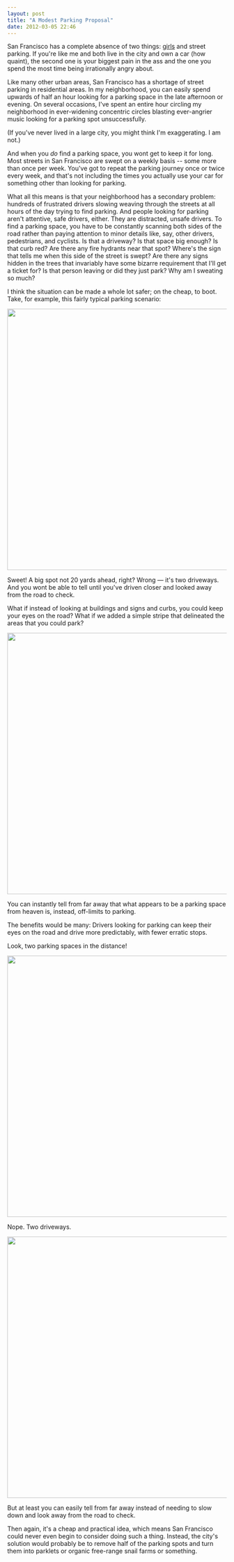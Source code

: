 ```yaml
---
layout: post
title: "A Modest Parking Proposal"
date: 2012-03-05 22:46
---
```


San Francisco has a complete absence of two things: [girls][no_girls_in_sf] and street parking. If you're like me and both live in the city and own a car (how quaint), the second one is your biggest pain in the ass and the one you spend the most time being irrationally angry about.

Like many other urban areas, San Francisco has a shortage of street parking in residential areas. In my neighborhood, you can easily spend upwards of half an hour looking for a parking space in the late afternoon or evening. On several occasions, I've spent an entire hour circling my neighborhood in ever-widening concentric circles blasting ever-angrier music looking for a parking spot unsuccessfully.

(If you've never lived in a large city, you might think I'm exaggerating. I am not.)

And when you *do* find a parking space, you wont get to keep it for long. Most streets in San Francisco are swept on a weekly basis -- some more than once per week. You've got to repeat the parking journey once or twice every week, and that's not including the times you actually use your car for something other than looking for parking.

What all this means is that your neighborhood has a secondary problem: hundreds of frustrated drivers slowing weaving through the streets at all hours of the day trying to find parking. And people looking for parking aren't attentive, safe drivers, either. They are distracted, unsafe drivers. To find a parking space, you have to be constantly scanning both sides of the road rather than paying attention to minor details like, say, other drivers, pedestrians, and cyclists. Is that a driveway? Is that space big enough? Is that curb red? Are there any fire hydrants near that spot? Where's the sign that tells me when this side of the street is swept? Are there any signs hidden in the trees that invariably have some bizarre requirement that I'll get a ticket for? Is that person leaving or did they just park? Why am I sweating so much?

I think the situation can be made a whole lot safer; on the cheap, to boot. Take, for example, this fairly typical parking scenario:

<img src="/images/parking-in-sf/street_1_before.jpg" width="600">

Sweet! A big spot not 20 yards ahead, right? Wrong — it's two driveways. And you wont be able to tell until you've driven closer and looked away from the road to check.

What if instead of looking at buildings and signs and curbs, you could keep your eyes on the road? What if we added a simple stripe that delineated the areas that you could park?

<img src="/images/parking-in-sf/street_1_after.jpg" width="600">

You can instantly tell from far away that what appears to be a parking space from heaven is, instead, off-limits to parking.

The benefits would be many: Drivers looking for parking can keep their eyes on the road and drive more predictably, with fewer erratic stops.

Look, two parking spaces in the distance!

<img src="/images/parking-in-sf/street_2_before.jpg" width="600">

Nope. Two driveways.

<img src="/images/parking-in-sf/street_2_after.jpg" width="600">

But at least you can easily tell from far away instead of needing to slow down and look away from the road to check.

Then again, it's a cheap and practical idea, which means San Francisco could never even begin to consider doing such a thing. Instead, the city's solution would probably be to remove half of the parking spots and turn them into parklets or organic free-range snail farms or something.

[no_girls_in_sf]: [http://whytherearenogirls.blogspot.com/]
